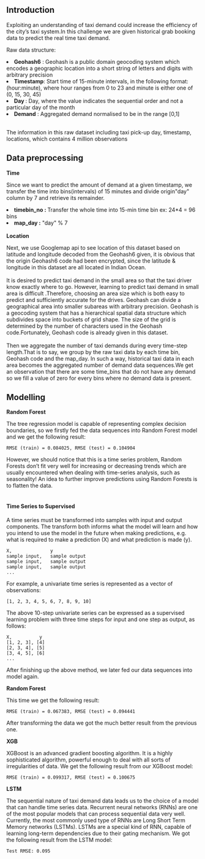 <h2>Introduction</h2>
<p>Exploiting an understanding of taxi demand could increase the efficiency of the city’s taxi system.In this challenge we are given historical grab booking data to predict the real time taxi demand.</p>

<p>Raw data structure:</p>
<li><b>Geohash6</b> : Geohash is a public domain geocoding system which encodes a geographic location into a short string of letters and digits with arbitrary precision</li>
<li><b>Timestamp</b>:
Start time of 15-minute intervals, in the following format: (hour:minute), where hour ranges from 0 to 23 and minute is either one of (0, 15, 30, 45) </li>
<li><b>Day </b>: Day, where the value indicates the sequential order and not a particular day of the month</li>
<li><b>Demand</b> : Aggregated demand normalised to be in the range [0,1]</li><br>
<p>The information in this raw dataset including taxi pick-up day, timestamp, locations, which contains 4 million observations</p>
<h2>Data preprocessing</h2>
<b>Time</b>
<p> Since we want to predict the amount of demand at a given timestamp, we transfer the time into bins(intervals) of 15 minutes and divide origin"day" column by 7 and retrieve its remainder.</p>
<li><b>timebin_no : </b> Transfer the whole time into 15-min time bin ex: 24*4 = 96 bins</li>
<li><b>map_day :</b> "day" % 7 </li>
<br>
<b>Location</b>
<p>Next, we use Googlemap api to see location of this dataset based on latitude and longitude decoded from the Geohash6 given, it is obvious that the origin Geohash6 code had been encrypted, since the latitude & longitude in this dataset are all located in Indian Ocean.<br><br>
It is desired to predict taxi demand in the small area so that the taxi driver know exactly where to go. However, learning to predict taxi demand in small area is difficult .Therefore, choosing an area size which is both easy to predict and sufficiently accurate for the drives. Geohash can divide a geographical area into smaller subareas with arbitrary precision. Geohash is a geocoding system that has a
hierarchical spatial data structure which subdivides space into buckets of grid shape. The size of the grid is determined by the number of characters used in the Geohash code.Fortunately, Geohash code is already given in this dataset.<br><br>
Then we aggregate the number of taxi demands during every time-step length.That is to say, we group by the raw taxi data by each time bin, Geohash code and the map_day. In such a way, historical taxi data in each area becomes the aggregated number of demand data sequences.We get an observation that there are some time_bins that do not have any demand so we fill a value of zero for every bins where no demand data is present.</p>


<h2>Modelling</h2>

<b>Random Forest</b>
<p>The tree regression model is capable of representing complex decision boundaries, so we firstly fed the data sequences into Random Forest model and we get the following result:</p>

```
RMSE (train) = 0.084025, RMSE (test) = 0.104904
```

<p>However, we should notice that this is a time series problem, Random Forests don’t fit very well for increasing or decreasing trends which are usually encountered when dealing with time-series analysis, such as seasonality! An idea to further improve predictions using Random Forests is to flatten the data.<br><br>
<h4>Time Series to Supervised</h4>
A time series must be transformed into samples with input and output components. The transform both informs what the model will learn and how you intend to use the model in the future when making predictions, e.g. what is required to make a prediction (X) and what prediction is made (y). </p>

```
X,              y
sample input,   sample output
sample input,   sample output
sample input,   sample output
...
```

<p>For example, a univariate time series is represented as a vector of observations:</p>

```
[1, 2, 3, 4, 5, 6, 7, 8, 9, 10]
```

<p>The above 10-step univariate series can be expressed as a supervised learning problem with three time steps for input and one step as output, as follows:</p>

```
X,          y
[1, 2, 3], [4]
[2, 3, 4], [5]
[3, 4, 5], [6]
...
```

<p>After finishing up the above method, we later fed our data sequences into model again.</p>

<b>Random Forest</b>
<p>This time we get the following result:</p>

```
RMSE (train) = 0.067383, RMSE (test) = 0.094441
```
<p> After transforming the data we got the much better result from the previous one. </p>

<b>XGB</b>
<p>XGBoost is an advanced gradient boosting algorithm. It is a highly sophisticated algorithm, powerful enough to deal with all sorts of irregularities of data. We get the following result from our XGBoost model:</p>

```
RMSE (train) = 0.099317, RMSE (test) = 0.100675
```

<b>LSTM</b>
<p>The sequential nature of taxi demand data leads us to the
choice of a model that can handle time series data. Recurrent
neural networks (RNNs) are one of the most popular models
that can process sequential data very well. Currently, the most commonly used type of RNNs are Long Short Term Memory networks (LSTMs). LSTMs are a special
kind of RNN, capable of learning long-term dependencies due
to their gating mechanism. We got the following result from the LSTM model:</p>

```
Test RMSE: 0.095
```
